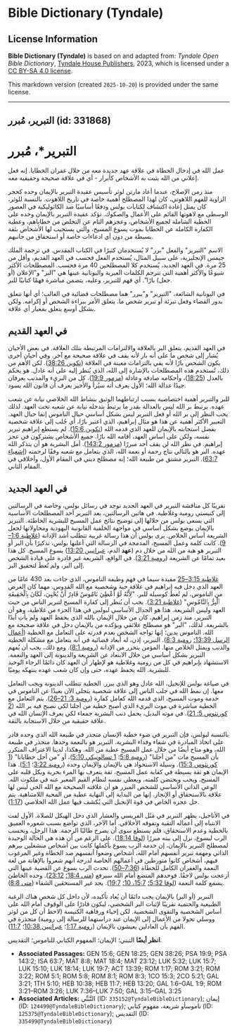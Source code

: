 # Bible Dictionary (Tyndale)

## License Information

**Bible Dictionary (Tyndale)** is based on and adapted from: _Tyndale Open Bible Dictionary_, [Tyndale House Publishers](https://tyndaleopenresources.com/), 2023, which is licensed under a [CC BY-SA 4.0 license](https://creativecommons.org/licenses/by-sa/4.0/legalcode.en).

This markdown version (created `2025-10-20`) is provided under the same license.



--------------------------------

## التبرير، مُبرر (id: 331868)

التبرير\*، مُبرر
================

عمل الله في إدخال الخطاة في علاقة عهد جديدة معه من خلال غفران الخطايا. إنه فعل إعلاني من الله يثبت به الأشخاص كأبرار \- أي في علاقة صحيحة وحقيقية معه.

منذ زمن الإصلاح، عندما أعاد مارتن لوثر تأسيس عقيدة التبرير بالإيمان وحده كحجر الزاوية للفهم اللاهوتي، كان لهذا المصطلح أهمية خاصة في تاريخ اللاهوت. بالنسبة للوثر، كان يمثل إعادة اكتشاف لكتابات بولس ودفعًا أساسيًا ضد الكاثوليكية في العصور الوسطى مع لاهوتها القائم على الأعمال والصكوك. تؤكد عقيدة التبرير بالإيمان وحده على الخطية الشاملة لجميع الأشخاص، وعجزهم التام عن التخلص من خطاياهم، وعطية الكفارة الكاملة عن الخطايا بموت يسوع المسيح، والتي يستجيب لها الأشخاص بثقة بسيطة من دون أي ادعاءات خاصة أو استحقاق من جانبهم.

الاسم "التبرير" والفعل "برر" لا يُستخدمان كثيرًا في الكتاب المقدس. في ترجمة الملك جيمس الإنجليزية، على سبيل المثال، يُستخدم الفعل فحسب في العهد القديم، وأقل من 25 مرة. في العهد الجديد، يُستخدم كلا المصطلحين 40 مرة فحسب. المصطلحات الأكثر شيوعًا والأكثر أهمية التي تترجم الكلمات العبرية واليونانية عينها هي "البر" و"الإعلان (أو جعل) بارًا". أي فهم للتبرير، وعليه، يتضمن مباشرة فهمًا كتابيًا للبر.

في اليونانية الشائعة، "التبرير" و"يبرر" هما مصطلحات قضائية في الغالب؛ أي أنها تتعلق بدور القضاء وفعل تبرئة أو تبرير شخص ما. يتعلق الأمر ببراءة الشخص أو إكرامه. ولكن بشكل أوسع يتعلق بمعيار أي علاقة.

في العهد القديم
---------------

في العهد القديم، يتعلق البر بالعلاقة والالتزامات المرتبطة بتلك العلاقة. في بعض الأحيان يُشار إلى شخص ما على أنه بار لأنه يقف في علاقة صحيحة مع آخر. وفي أحيان أخرى يكون الشخص بارًا لأنه يفي بالتزامات معينة في العلاقة ([تكوين 38:26](https://ref.ly/Gen38:26)). لكن الأهم من ذلك، تُستخدم هذه المصطلحات بالإشارة إلى الله، الذي يُنظر إليه على أنه عادل. هو يحكم بالعدل ([18:25](https://ref.ly/Gen18:25))، وأحكامه صادقة وعادلة ([مزمور 19:9](https://ref.ly/Ps19:9)). كل من البريء والمذنب يعرفان جيدًا عدالة الله؛ الأول يعرف أنه سيُرأ والأخير يعرف أن قانون الله يسود.

للبر والتبرير أهمية اختصاصية بسبب ارتباطهما الوثيق بنشاط الله الخلاصي نيابة عن شعب عهده. يرتبط بر الله ليس بالعدالة بقدر ما يرتبط بتدخله نيابة عن شعبه تحت العهد. لذلك يجب النظر إلى بر الله أو فعل التبرير ليس بشكل أساسي حيال الناموس إنما حيال العهد. التعبير الأكثر أهمية عن هذا هو مثال إبراهيم، الذي اعتبر بارًا، أي جُلب إلى علاقة شخصية بفضل استجابته بالإيمان للعهد الذي قدمه الله ([تكوين 15:6](https://ref.ly/Gen15:6)). لم يستطع إبراهيم تبرير نفسه، ولكن على أساس العهد، أقامه الله بارًا. جميع الأشخاص يشتركون في عجز إبراهيم. في نظر الله لن يقف أحد مبررًا ([مزمور 143:2](https://ref.ly/Ps143:2)). أمل البشرية هو أن يتذكر الله عهده. البر هو بالتالي نتاج رحمة أو نعمة الله، الذي يتعامل مع شعبه وفقًا لرحمته ([إشعياء 63:7](https://ref.ly/Isa63:7)). التبرير مشتق من طبيعة الله؛ إنه مصطلح ديني في المقام الأول، وأخلاقي في المقام الثاني.

في العهد الجديد
---------------

تقريبًا كل مناقشة التبرير في العهد الجديد توجد في رسائل بولس، وخاصة في الرسالتين إلى كنيستي رومية وغلاطية. في هاتين الرسالتين، يعد التبرير أحد المصطلحات الأساسية التي يسعى بولس من خلالها إلى توضيح نتائج عمل المسيح للبشرية الخاطئة. التبرير بالإيمان يوضع بشكل أساسي في مواجهة الخلفية القانونية اليهودية ومحاولاتها لجعل الشريعة أساس الخلاص. يرى بولس أن هذا رسالة غريبة تتطلب أشد الإدانة ([غلاطية 1:6–9](https://ref.ly/Gal1:6-Gal1:9)). كانت كلمة وعمل المسيح، المدمجة في الرسالة التي أعلنها بولس، تذكيرًا بأن البر أو التبرير هو هبة من الله من خلال دم (**عهد** الدم، [عبرانيين 13:20](https://ref.ly/Heb13:20)) يسوع المسيح. كل هذا بعيد تمامًا عن الشريعة ([رومية 3:21](https://ref.ly/Rom3:21)). في الواقع، الشريعة غير قادرة على قيادة الشخص إلى البر، ولم تُعطَ لتحقيق البر.

[غلاطية 3:15–25](https://ref.ly/Gal3:15-Gal3:25) مفيدة سيما في فهم وظيفة الناموس، الذي جاءت بعد 430 عامًا من العهد الذي دخل فيه إبراهيم في علاقة حية وشخصية مع الله القدوس. مهما كان الغرض من الناموس، لم تُعطَ كوسيلة للبر. "لِأَنَّهُ لَوْ أُعْطِيَ نَامُوسٌ قَادِرٌ أَنْ يُحْيِيَ، لَكَانَ بِٱلْحَقِيقَةِ ٱلْبِرُّ بِٱلنَّامُوسِ" ([غلاطية 3:21](https://ref.ly/Gal3:21)). يجب أن يُنظر إلى كفارة المسيح لتبرير الناس من حيث العهد وليس الشريعة. هذا هو الجدال الأساسي لبولس في هذا الجزء من غلاطية، وهو أن التبرير، منذ زمن إبراهيم، كان من خلال الإيمان بالله الذي يحفظ العهد ولم يأتِ أبدًا بالشريعة. لذلك، "البر" هو مصطلح علائقي ويؤكده من بالإيمان دخل في علاقة صحيحة مع الله. الناموس يدين؛ إنها تواجه الشخص بعدم قدرته على التعامل مع الخطية ([أعمال الرسل 13:39؛](https://ref.ly/Acts13:39) [رومية 8:3](https://ref.ly/Rom8:3)). التبرير، إذن، له أبعاد قضائية في أنه يتعامل مع مشكلة الخطية والذنب ويمثل الخلاص منها. المؤمن يتحرر من الإدانة ([رومية 8:1](https://ref.ly/Rom8:1)). ومع ذلك، يجب أن يُفهم التبرير بشكل أساسي من خلال الابتعاد عن الشريعة والدينونة إلى العهد والنعمة. الاستشهاد بإبراهيم في كل من رومية وغلاطية هو لإظهار أن العهد كان دائمًا الرجاء الوحيد للبشرية. الله يحفظ عهده، حتى وإن كان شعب عهده ينتهكه يوميًا.

في صياغة بولس للإنجيل، الله عادل وهو الذي يبرر. الخطية تتطلب الدينونة ويجب التعامل معها. إن نمط الله في جلب الناس إلى علاقة شخصية يتجلى الآن بعيدًا عن الناموس في خدمة وموت المسيح، الذي قدمه الله كعامل كفارة ([رومية 3: 21–26](https://ref.ly/Rom3:21-Rom3:26)). يتم التعامل مع الخطية مباشرة في موت البريء الذي أصبح خطية من أجلنا لكي نصبح فيه بر الله ([2 كورنثوس 5: 21](https://ref.ly/2Cor5:21)). في موته البديل، يحمل ذنب البشرية جمعاء لكي يعرف الإنسان الله في علاقة حقيقية من خلال الاستجابة بالثقة.

بالنسبة لبولس، فإن التبرير في ضوء خطية الإنسان متجذر في طبيعة الله الذي وحده قادر على اتخاذ المبادرة في شفاء وفداء البشرية. التبرير هو بالنعمة وحدها. متجذر في طبيعة الله، وهو متاح أيضًا من خلال عمل المسيح عطية من الله. وهكذا، لدينا الاعتراف المتكرر بأن المسيح مات "من أجلنا" ([رومية 5:8](https://ref.ly/Rom5:8)؛ [1 تسالونيكي 5:10](https://ref.ly/1Thess5:10))، أو "من أجل خطايانا" ([1 كورنثوس 15:3](https://ref.ly/1Cor15:3)). وسيلة الاستحواذ هي بالإيمان والإيمان وحده ([رومية 3:22](https://ref.ly/Rom3:22)؛ [5:1](https://ref.ly/Rom5:1)). هذا الإيمان هو ثقة بسيطة في كفاية عمل المسيح، ثقة يتعرف بها المرء بحرية وبكل قلبه على المسيح، ويحب ويحتضن كلمته، ويعطي نفسه لنظام القيم المعبر عنه في ملكوت الله. الوعي الذاتي الأساسي للشخص المبرر هو أن علاقته الصحيحة مع الله الحي ليس لها علاقة بالاستحقاق أو الإنجاز. إنها من البداية إلى النهاية عطية من المحبة اللامتناهية. يتم حل عجزه الخاص في قوة الإنجيل التي يُكشف فيها عمل الله الخلاصي ([1:17](https://ref.ly/Rom1:17)).

في الأناجيل، يظهر التبرير في مَثَل الفريسي والعشار الذي دخل الهيكل للصلاة. الأول لفت الانتباه إلى أعماله التقية وتفوقه الأخلاقي. أما الآخر، الذي تواضع بسبب شعوره العميق بالخطية وعدم الاستحقاق، فلم يستطع سوى أن يصرخ طالبًا الرحمة. هذا الرجل، وبحسب الرب ليسوع، نزل إلى بيته مبررًا ([لوقا 18:14](https://ref.ly/Luke18:14)). على الرغم من أن هذه هي الحالة الوحيدة لمصطلح التبرير بالإيمان، إن خدمة الرب يسوع بأكملها كانت بين أشخاص منشغلين ببرهم الذاتي ومهمة تبرير أنفسهم أمام الله، أشخاص وضعوا أنفسهم ضد الخطاة وغير المرغوب فيهم، أشخاص كانوا متورطين في أعمالهم الخاصة لدرجة أنهم شعروا بالإهانة من لغة النعمة والغفران الكامل للخطاة ([7:36–50](https://ref.ly/Luke7:36-Luke7:50)). تحدث الرب يسوع عن القضية عينها التي أزعجت بولس لاحقًا. فوحدهم المتضع أمام الله سيرفع ([متى 18:4؛](https://ref.ly/Matt18:4) [23:12](https://ref.ly/Matt23:12)). وحده الخاطئ يسمع كلمة النعمة ([لوقا 5:32؛](https://ref.ly/Luke5:32) [15:7، 10؛](https://ref.ly/Luke15:7,Luke15:10) [19:7](https://ref.ly/Luke19:7)). يجد غير المستحقين الشفاء ([متى 8:8](https://ref.ly/Matt8:8)).

التبرير (أو البر) بالإيمان يجب دائمًا أن يُعاد تأكيده، لأن داخل كل شخص هناك الرغبة الطبيعية والحتمية تقريبًا لإثبات البر الشخصي، ليكون قادرًا على الوقوف أمام الله على أساس الشخصية والتقوى الشخصية. لكن إحياء ورفاهية الكنيسة (لاحظ أن كل من لوثر ووسلي تحولا من الأعمال إلى الإيمان عند دراستهما للرسالة إلى رومية) متجذرة في الفهم بأن العادلين يعيشون بالإيمان ([رومية 1:17](https://ref.ly/Rom1:17)؛ [عبرانيين 10:38](https://ref.ly/Heb10:38)؛ [11:7](https://ref.ly/Heb11:7)).

**انظر أيضًا** التبني؛ الإيمان؛ المفهوم الكتابي للناموس؛ التقديس.

* **Associated Passages:** GEN 15:6; GEN 18:25; GEN 38:26; PSA 19:9; PSA 143:2; ISA 63:7; MAT 8:8; MAT 18:4; MAT 23:12; LUK 5:32; LUK 15:7; LUK 15:10; LUK 18:14; LUK 19:7; ACT 13:39; ROM 1:17; ROM 3:21; ROM 3:22; ROM 5:1; ROM 5:8; ROM 8:1; ROM 8:3; 1CO 15:3; 2CO 5:21; GAL 3:21; 1TH 5:10; HEB 10:38; HEB 11:7; HEB 13:20; GAL 1:6–GAL 1:9; ROM 3:21–ROM 3:26; LUK 7:36–LUK 7:50; GAL 3:15–GAL 3:25
* **Associated Articles:** التَّبَنِّي (ID: `335152@TyndaleBibleDictionary`); إيمان (ID: `124499@TyndaleBibleDictionary`); ناموسأو شريعة، مفهوم كتابي (ID: `125375@TyndaleBibleDictionary`); التقديس (ID: `335499@TyndaleBibleDictionary`)

